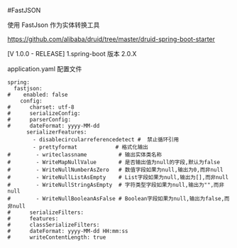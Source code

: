 #FastJSON

使用 FastJson 作为实体转换工具


https://github.com/alibaba/druid/tree/master/druid-spring-boot-starter

[V 1.0.0 - RELEASE]
1.spring-boot 版本 2.0.X

application.yaml 配置文件

    spring:
      fastjson:
    #    enabled: false
        config:
    #      charset: utf-8
    #      serializeConfig:
    #      parserConfig:
    #      dateFormat: yyyy-MM-dd
          serializerFeatures:
            - disablecircularreferencedetect #  禁止循环引用
            - prettyformat            # 格式化输出
    #        - writeclassname          # 输出实体类名称
    #        - WriteMapNullValue       # 是否输出值为null的字段,默认为false
    #        - WriteNullNumberAsZero   # 数值字段如果为null,输出为0,而非null
    #        - WriteNullListAsEmpty    # List字段如果为null,输出为[],而非null
    #        - WriteNullStringAsEmpty  # 字符类型字段如果为null,输出为"",而非null
    #        - WriteNullBooleanAsFalse # Boolean字段如果为null,输出为false,而非null
    #      serializeFilters:
    #      features:
    #      classSerializeFilters:
    #      dateFormat: yyyy-MM-dd HH:mm:ss
    #      writeContentLength: true
